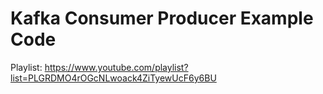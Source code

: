 # Kafka Consumer Producer Example Code

Playlist: https://www.youtube.com/playlist?list=PLGRDMO4rOGcNLwoack4ZiTyewUcF6y6BU